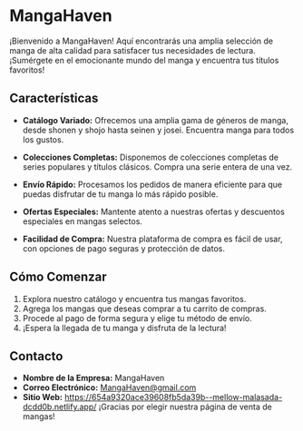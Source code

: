 # MangaHaven

¡Bienvenido a MangaHaven! Aquí encontrarás una amplia selección de manga de alta calidad para satisfacer tus necesidades de lectura. ¡Sumérgete en el emocionante mundo del manga y encuentra tus títulos favoritos!

## Características

- **Catálogo Variado:** Ofrecemos una amplia gama de géneros de manga, desde shonen y shojo hasta seinen y josei. Encuentra manga para todos los gustos.

- **Colecciones Completas:** Disponemos de colecciones completas de series populares y títulos clásicos. Compra una serie entera de una vez.

- **Envío Rápido:** Procesamos los pedidos de manera eficiente para que puedas disfrutar de tu manga lo más rápido posible.

- **Ofertas Especiales:** Mantente atento a nuestras ofertas y descuentos especiales en mangas selectos.

- **Facilidad de Compra:** Nuestra plataforma de compra es fácil de usar, con opciones de pago seguras y protección de datos.

## Cómo Comenzar

1. Explora nuestro catálogo y encuentra tus mangas favoritos.
2. Agrega los mangas que deseas comprar a tu carrito de compras.
3. Procede al pago de forma segura y elige tu método de envío.
4. ¡Espera la llegada de tu manga y disfruta de la lectura!

## Contacto

- **Nombre de la Empresa:** MangaHaven
- **Correo Electrónico:** MangaHaven@gmail.com
- **Sitio Web:** https://654a9320ace39608fb5da39b--mellow-malasada-dcdd0b.netlify.app/
¡Gracias por elegir nuestra página de venta de mangas!
